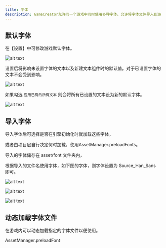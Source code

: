 ```yaml
---
title: 字体
description: GameCreator允许同一个游戏中同时使用多种字体。允许将字体文件导入到游戏内，发布时连同字体一起发布。
---
```


## 默认字体

在【设置】中可修改游戏默认字体。

![alt text](https://assbak.gcw.wiki/gcw/image/zh_hans/getting-started/17.other/4.font/image.png)

设置后将影响未设置字体的文本以及新建文本组件时的默认值。对于已设置字体的文本不会受到影响。

![alt text](https://assbak.gcw.wiki/gcw/image/zh_hans/getting-started/17.other/4.font/image-1.png)

如果勾选 `应用已有的所有文本` 则会将所有已设置的文本设为新的默认字体。

![alt text](https://assbak.gcw.wiki/gcw/image/zh_hans/getting-started/17.other/4.font/image-2.png)

## 导入字体

导入字体后可选择是否在引擎初始化时就加载这些字体，

或者由项目层自行决定何时加载，使用AssetManager.preloadFonts。

导入的字体储存在 asset/font 文件夹内，

根据导入的文件名使用字体，如下图的字体，则字体设置为 Source_Han_Sans 即可。

![alt text](https://assbak.gcw.wiki/gcw/image/zh_hans/getting-started/17.other/4.font/image-3.png)

![alt text](https://assbak.gcw.wiki/gcw/image/zh_hans/getting-started/17.other/4.font/image-4.png)

![alt text](https://assbak.gcw.wiki/gcw/image/zh_hans/getting-started/17.other/4.font/image-5.png)

## 动态加载字体文件

在游戏内可以动态加载指定的字体文件以便使用。

AssetManager.preloadFont
